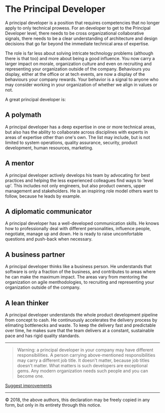 # The Principal Developer

A principal developer is a position that requires competencies that no longer apply to only technical prowess. For an developer to get to the Principal Developer level, there needs to be cross organizational collaborative signals, there needs to be a clear understanding of architecture and design decisions that go far beyond the immediate technical area of expertise.

The role is far less about solving intricate technology problems (although there is that too) and more about being a good influence. You now carry a larger impact on morale, organization culture and even on recruiting and representing your organization outside of the company. Behaviours you display, either at the office or at tech events, are now a display of the behaviours your company rewards. Your behavior is a signal to anyone who may consider working in your organization of whether we align in values or not.

A great principal developer is:

## A polymath

A principal developer has a deep expertise in one or more technical areas, but also has the ability to collaborate across disciplines with experts in areas of expertise other than one's own. The list may include, but is not limited to system operations, quality assurance, security, product development, human resources, marketing.

## A mentor

A principal developer actively develops his team by advocating for best practices and helping the less experienced colleagues find ways to 'level up'. This includes not only engineers, but also product owners, upper management and stakeholders. He is an inspiring role model others want to follow, because he leads by example. 

## A diplomatic communicator

A principal developer has a well-developed communication skills. He knows how to professionally deal with different personalities, influence people, negotiate, manage up and down. He is ready to raise uncomfortable questions and push-back when necessary.

## A business partner

A principal developer thinks like a business person. He understands that software is only a fraction of the business, and contributes to areas where he can make the maximum impact. The areas vary from mentoring the organization on agile menthodologies, to recruiting and representing your organization outside of the company.

## A lean thinker

A principal developer understands the whole product development pipeline from concept to cash. He continuously accelerates the delivery process by elimating bottlenecks and waste. To keep the delivery fast and predictable over time, he makes sure that the team delivers at a constant, sustainable pace and has rigid quality standards.

---

> Warning: a principal developer in your company may have different responsibilities. A person carrying above-mentioned responsibilities may carry a different job title. It doesn't matter, because job titles doesn't matter. What matters is such developers are exceptional gems. Any modern organization needs such people and you can become one.

[Suggest improvements](http://something.org/README.md)

---

© 2018, the above authors, this declaration may be freely copied in any form, but only in its entirety through this notice.
